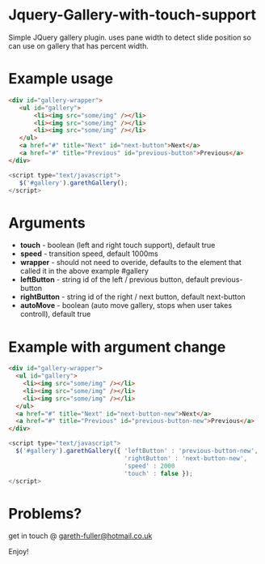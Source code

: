 Jquery-Gallery-with-touch-support
=================================

Simple JQuery gallery plugin. uses pane width to detect slide position so can use on gallery that has percent width.

Example usage
=================================

```html
<div id="gallery-wrapper">
   <ul id="gallery">
       <li><img src="some/img" /></li>
       <li><img src="some/img" /></li>      
       <li><img src="some/img" /></li>
   </ul>
   <a href="#" title="Next" id="next-button">Next</a>
   <a href="#" title="Previous" id="previous-button">Previous</a>
</div>
```
    
```javascript
<script type="text/javascript">
   $('#gallery').garethGallery();
</script>
```


Arguments
==================================
<ul>
<li><strong>touch</strong>       - boolean (left and right touch support), default true</li>
<li><strong>speed</strong>       - transition speed, default 1000ms</li>
<li><strong>wrapper</strong>     - should not need to overide, defaults to the element that called it in the above example #gallery</li>
<li><strong>leftButton</strong>  - string id of the left / previous button, default previous-button</li>
<li><strong>rightButton</strong> - string id of the right / next button, default next-button</li>
<li><strong>autoMove</strong>    - boolean (auto move gallery, stops when user takes controll), default true</li>
</ul>

Example with argument change
================================

```html
<div id="gallery-wrapper">
  <ul id="gallery">
    <li><img src="some/img" /></li>
    <li><img src="some/img" /></li>
    <li><img src="some/img" /></li>
  </ul>
  <a href="#" title="Next" id="next-button-new">Next</a>
  <a href="#" title="Previous" id="previous-button-new">Previous</a>
</div>
```

```javascript
<script type="text/javascript">
  $('#gallery').garethGallery({ 'leftButton' : 'previous-button-new',
                                'rightButton' : 'next-button-new',
                                'speed' : 2000
                                'touch' : false });
</script>
```

Problems?
================================

get in touch @ gareth-fuller@hotmail.co.uk

Enjoy!